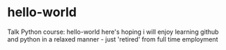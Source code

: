 # hello-world
Talk Python course: hello-world
here's hoping i will enjoy learning github and python in a relaxed manner - just 'retired' from full time employment
